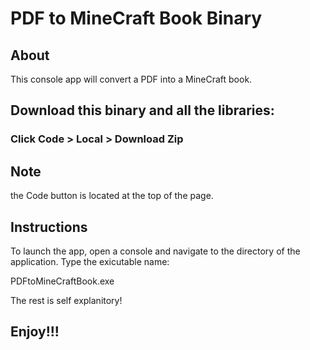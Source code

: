 # PDF to MineCraft Book Binary 

## About
This console app will convert a PDF into a MineCraft book. 

## Download this binary and all the libraries: 
### Click Code > Local > Download Zip 

## Note
the Code button is located at the top of the page. 

## Instructions
To launch the app, open a console and navigate to the directory of the application. Type the exicutable name: 

PDFtoMineCraftBook.exe 

The rest is self explanitory! 
## Enjoy!!!
